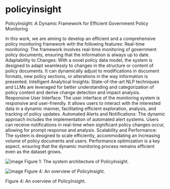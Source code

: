 # policyinsight
PolicyInsight: A Dynamic Framework for Efficient Government Policy Monitoring

In this work, we are aiming to develop an efficient and a comprehensive policy monitoring framework with the following features:
Real-time monitoring: The framework involves real-time monitoring of government policy documents, ensuring that the information is always up to date.
Adaptability to Changes: With a novel policy data model, the system is designed to adapt seamlessly to changes in the structure or content of policy documents. It can dynamically adjust to modifications in document formats, new policy sections, or alterations in the way information is presented.
Intelligent Analytical Insights: State-of-the-art NLP techniques and LLMs are leveraged for better understanding and categorization of policy content and derive change detection and impact analysis.
Responsive User Interface: The user interface of the monitoring system is responsive and user-friendly. It allows users to interact with the interested data in a dynamic manner, facilitating efficient exploration, analysis, and tracking of policy updates.
Automated Alerts and Notifications: The dynamic approach includes the implementation of automated alert systems. Users can receive notifications in real-time when significant policy changes occur, allowing for prompt response and analysis.
Scalability and Performance: The system is designed to scale efficiently, accommodating an increasing volume of policy documents and users. Performance optimization is a key aspect, ensuring that the dynamic monitoring process remains efficient even as the dataset grows.

![image](https://github.com/Kishorevb/policyinsight/assets/22257047/41c31ef2-29a6-4b10-9c60-cfda1c37ea9a)
Figure 1: The system architecture of PolicyInsight.

![image](https://github.com/Kishorevb/policyinsight/assets/22257047/eb0bd5dd-6419-4a38-a0c1-09ed2a043807)
Figure 4: An overview of PolicyInsight.




Figure 4: An overview of PolicyInsight.
